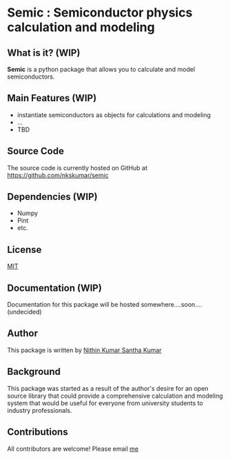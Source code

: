 

# Semic : Semiconductor physics calculation and modeling

## What is it? (WIP)

**Semic** is a python package that allows you to calculate and model semiconductors.

## Main Features (WIP)

   - instantiate semiconductors as objects for calculations and modeling
   - ...
   - TBD

## Source Code

The source code is currently hosted on GitHub at https://github.com/nkskumar/semic

## Dependencies (WIP)

   - Numpy
   - Pint
   - etc.

## License

[MIT](LICENSE)

## Documentation (WIP)

Documentation for this package will be hosted somewhere....soon....(undecided)

## Author

This package is written by [Nithin Kumar Santha Kumar](mailto:nithinkumar.santhakumar@utdallas.edu)

## Background

This package was started as a result of the author's desire for an open source library that could provide a comprehensive calculation and modeling system that would be useful for everyone from university students to industry professionals.

## Contributions

All contributors are welcome! Please email [me](nithinkumar.santhakumar@utdallas.edu)

